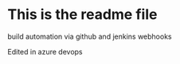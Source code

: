 # This is the readme file

build automation via github and jenkins webhooks

Edited in azure devops 